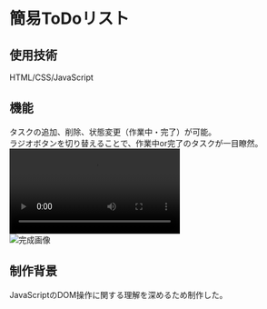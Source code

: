 # 簡易ToDoリスト

## 使用技術
HTML/CSS/JavaScript
## 機能
タスクの追加、削除、状態変更（作業中・完了）が可能。  
ラジオボタンを切り替えることで、作業中or完了のタスクが一目瞭然。 
![説明動画](https://yuuto-ads.com/wp-content/uploads/2020/07/ToDo-compress.mp4)  
![完成画像](https://user-images.githubusercontent.com/48088242/88749842-220c9580-d18f-11ea-8fae-a6b1129c976a.JPG)  
## 制作背景
JavaScriptのDOM操作に関する理解を深めるため制作した。
